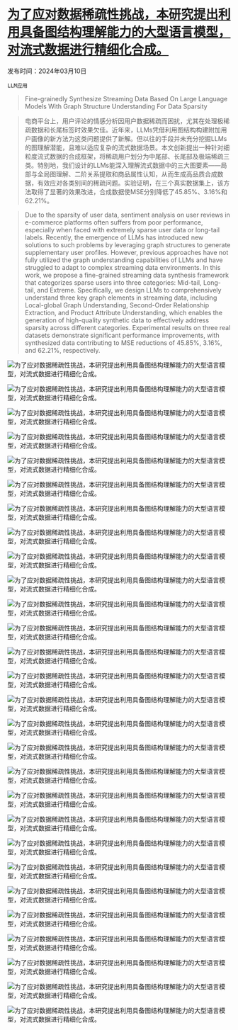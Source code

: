 # [为了应对数据稀疏性挑战，本研究提出利用具备图结构理解能力的大型语言模型，对流式数据进行精细化合成。](https://arxiv.org/abs/2403.06139)

发布时间：2024年03月10日

`LLM应用`

> Fine-grainedly Synthesize Streaming Data Based On Large Language Models With Graph Structure Understanding For Data Sparsity

> 电商平台上，用户评论的情感分析因用户数据稀疏而困扰，尤其在处理极稀疏数据和长尾标签时效果欠佳。近年来，LLMs凭借利用图结构构建附加用户画像的新方法为这类问题提供了新解。但以往的手段并未充分挖掘LLMs的图理解潜能，且难以适应复杂的流式数据场景。本文创新提出一种针对细粒度流式数据的合成框架，将稀疏用户划分为中尾部、长尾部及极端稀疏三类。特别地，我们设计的LLMs能深入理解流式数据中的三大图要素——局部与全局图理解、二阶关系提取和商品属性认知，从而生成高品质合成数据，有效应对各类别间的稀疏问题。实验证明，在三个真实数据集上，该方法取得了显著的效果改进，合成数据使MSE分别降低了45.85%、3.16%和62.21%。

> Due to the sparsity of user data, sentiment analysis on user reviews in e-commerce platforms often suffers from poor performance, especially when faced with extremely sparse user data or long-tail labels. Recently, the emergence of LLMs has introduced new solutions to such problems by leveraging graph structures to generate supplementary user profiles. However, previous approaches have not fully utilized the graph understanding capabilities of LLMs and have struggled to adapt to complex streaming data environments. In this work, we propose a fine-grained streaming data synthesis framework that categorizes sparse users into three categories: Mid-tail, Long-tail, and Extreme. Specifically, we design LLMs to comprehensively understand three key graph elements in streaming data, including Local-global Graph Understanding, Second-Order Relationship Extraction, and Product Attribute Understanding, which enables the generation of high-quality synthetic data to effectively address sparsity across different categories. Experimental results on three real datasets demonstrate significant performance improvements, with synthesized data contributing to MSE reductions of 45.85%, 3.16%, and 62.21%, respectively.

![为了应对数据稀疏性挑战，本研究提出利用具备图结构理解能力的大型语言模型，对流式数据进行精细化合成。](../../../paper_images/2403.06139/x1.png)

![为了应对数据稀疏性挑战，本研究提出利用具备图结构理解能力的大型语言模型，对流式数据进行精细化合成。](../../../paper_images/2403.06139/x2.png)

![为了应对数据稀疏性挑战，本研究提出利用具备图结构理解能力的大型语言模型，对流式数据进行精细化合成。](../../../paper_images/2403.06139/x3.png)

![为了应对数据稀疏性挑战，本研究提出利用具备图结构理解能力的大型语言模型，对流式数据进行精细化合成。](../../../paper_images/2403.06139/x4.png)

![为了应对数据稀疏性挑战，本研究提出利用具备图结构理解能力的大型语言模型，对流式数据进行精细化合成。](../../../paper_images/2403.06139/x5.png)

![为了应对数据稀疏性挑战，本研究提出利用具备图结构理解能力的大型语言模型，对流式数据进行精细化合成。](../../../paper_images/2403.06139/x6.png)

![为了应对数据稀疏性挑战，本研究提出利用具备图结构理解能力的大型语言模型，对流式数据进行精细化合成。](../../../paper_images/2403.06139/x7.png)

![为了应对数据稀疏性挑战，本研究提出利用具备图结构理解能力的大型语言模型，对流式数据进行精细化合成。](../../../paper_images/2403.06139/x8.png)

![为了应对数据稀疏性挑战，本研究提出利用具备图结构理解能力的大型语言模型，对流式数据进行精细化合成。](../../../paper_images/2403.06139/x9.png)

![为了应对数据稀疏性挑战，本研究提出利用具备图结构理解能力的大型语言模型，对流式数据进行精细化合成。](../../../paper_images/2403.06139/x10.png)

![为了应对数据稀疏性挑战，本研究提出利用具备图结构理解能力的大型语言模型，对流式数据进行精细化合成。](../../../paper_images/2403.06139/x11.png)

![为了应对数据稀疏性挑战，本研究提出利用具备图结构理解能力的大型语言模型，对流式数据进行精细化合成。](../../../paper_images/2403.06139/x12.png)

![为了应对数据稀疏性挑战，本研究提出利用具备图结构理解能力的大型语言模型，对流式数据进行精细化合成。](../../../paper_images/2403.06139/x13.png)

![为了应对数据稀疏性挑战，本研究提出利用具备图结构理解能力的大型语言模型，对流式数据进行精细化合成。](../../../paper_images/2403.06139/x14.png)

![为了应对数据稀疏性挑战，本研究提出利用具备图结构理解能力的大型语言模型，对流式数据进行精细化合成。](../../../paper_images/2403.06139/x15.png)

![为了应对数据稀疏性挑战，本研究提出利用具备图结构理解能力的大型语言模型，对流式数据进行精细化合成。](../../../paper_images/2403.06139/x16.png)

![为了应对数据稀疏性挑战，本研究提出利用具备图结构理解能力的大型语言模型，对流式数据进行精细化合成。](../../../paper_images/2403.06139/x17.png)

![为了应对数据稀疏性挑战，本研究提出利用具备图结构理解能力的大型语言模型，对流式数据进行精细化合成。](../../../paper_images/2403.06139/x18.png)

![为了应对数据稀疏性挑战，本研究提出利用具备图结构理解能力的大型语言模型，对流式数据进行精细化合成。](../../../paper_images/2403.06139/x19.png)

![为了应对数据稀疏性挑战，本研究提出利用具备图结构理解能力的大型语言模型，对流式数据进行精细化合成。](../../../paper_images/2403.06139/x20.png)

![为了应对数据稀疏性挑战，本研究提出利用具备图结构理解能力的大型语言模型，对流式数据进行精细化合成。](../../../paper_images/2403.06139/x21.png)

![为了应对数据稀疏性挑战，本研究提出利用具备图结构理解能力的大型语言模型，对流式数据进行精细化合成。](../../../paper_images/2403.06139/x22.png)

![为了应对数据稀疏性挑战，本研究提出利用具备图结构理解能力的大型语言模型，对流式数据进行精细化合成。](../../../paper_images/2403.06139/x23.png)

![为了应对数据稀疏性挑战，本研究提出利用具备图结构理解能力的大型语言模型，对流式数据进行精细化合成。](../../../paper_images/2403.06139/x24.png)

![为了应对数据稀疏性挑战，本研究提出利用具备图结构理解能力的大型语言模型，对流式数据进行精细化合成。](../../../paper_images/2403.06139/x25.png)

![为了应对数据稀疏性挑战，本研究提出利用具备图结构理解能力的大型语言模型，对流式数据进行精细化合成。](../../../paper_images/2403.06139/x26.png)

![为了应对数据稀疏性挑战，本研究提出利用具备图结构理解能力的大型语言模型，对流式数据进行精细化合成。](../../../paper_images/2403.06139/x27.png)

![为了应对数据稀疏性挑战，本研究提出利用具备图结构理解能力的大型语言模型，对流式数据进行精细化合成。](../../../paper_images/2403.06139/x28.png)